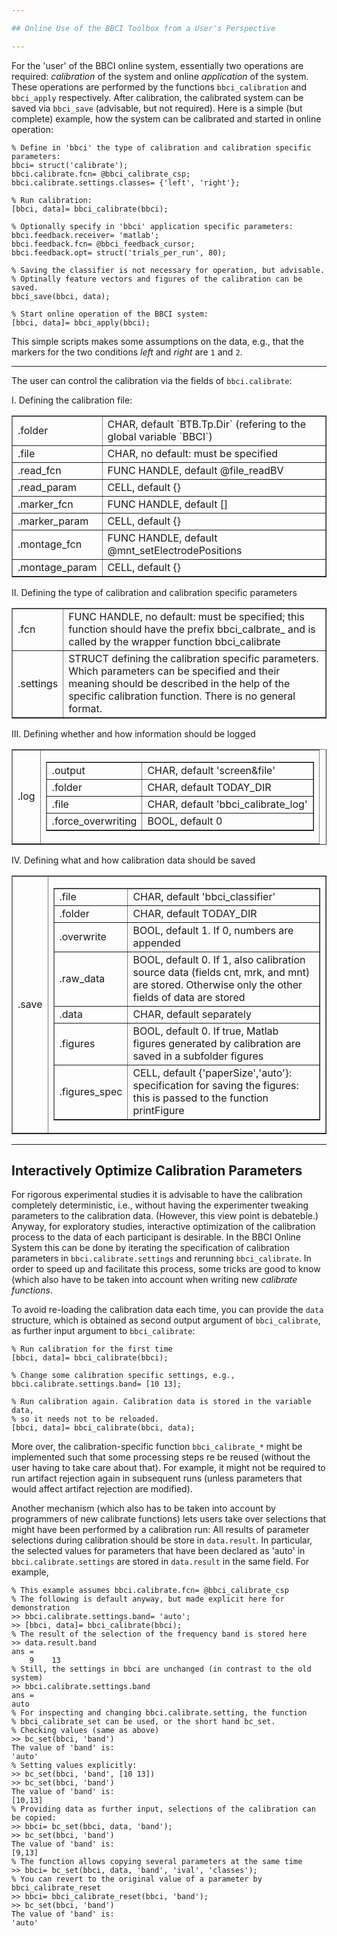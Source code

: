 ```yaml
---

## Online Use of the BBCI Toolbox from a User's Perspective

---
```


For the 'user' of the BBCI online system, essentially two operations
are required: *calibration* of the system and online *application* of
the system. These operations are performed by the functions `bbci_calibration` and `bbci_apply` respectively.
After calibration, the calibrated system can be saved via `bbci_save` (advisable, but not required).
Here is a simple (but complete) example, how the system can be calibrated and started in online operation:

```
% Define in 'bbci' the type of calibration and calibration specific parameters:
bbci= struct('calibrate');
bbci.calibrate.fcn= @bbci_calibrate_csp;
bbci.calibrate.settings.classes= {'left', 'right'};

% Run calibration:
[bbci, data]= bbci_calibrate(bbci);

% Optionally specify in 'bbci' application specific parameters:
bbci.feedback.receiver= 'matlab';
bbci.feedback.fcn= @bbci_feedback_cursor;
bbci.feedback.opt= struct('trials_per_run', 80);

% Saving the classifier is not necessary for operation, but advisable.
% Optinally feature vectors and figures of the calibration can be saved.
bbci_save(bbci, data);

% Start online operation of the BBCI system:
[bbci, data]= bbci_apply(bbci);
```

This simple scripts makes some assumptions on the data, e.g., that the markers for the two conditions _left_ and _right_ are `1` and `2`.

---

The user can control the calibration via the fields of
`bbci.calibrate`:

I. Defining the calibration file:

<table border="1" > <tr> <td> .folder </td><td> CHAR, default `BTB.Tp.Dir` (refering to the global variable `BBCI`)</td></tr>
<tr> <td> .file </td><td> CHAR, no default: must be specified </td></tr>
<tr> <td> .read_fcn </td><td> FUNC HANDLE, default @file_readBV </td></tr>
<tr> <td> .read_param </td><td> CELL, default {} </td></tr>
<tr> <td> .marker_fcn </td><td> FUNC HANDLE, default [] </td></tr>
<tr> <td> .marker_param </td><td> CELL, default {} </td></tr>
<tr> <td> .montage_fcn </td><td> FUNC HANDLE, default @mnt_setElectrodePositions </td></tr>
<tr> <td> .montage_param </td><td> CELL, default {} </td> </tr>
</table>

II. Defining the type of calibration and calibration specific
parameters

<table border="1" > <tr> <td>.fcn </td><td> FUNC HANDLE, no default: must be specified; this function should have the 
prefix bbci_calbrate_ and is called by the wrapper
function bbci_calibrate </td></tr>
<tr> <td> .settings </td><td> STRUCT defining the calibration specific parameters. Which parameters
can be specified and their meaning should be described in the help of the specific calibration function. There is no general format. </td> </tr>
</table>

III. Defining whether and how information should be logged


<table border="1" > <tr> <td>.log </td><td>
<table border="1" >
<tr> <td> .output </td><td> CHAR, default 'screen&file' </td></tr>
<tr> <td> .folder </td><td> CHAR, default TODAY_DIR </td></tr>
<tr> <td> .file </td><td> CHAR, default 'bbci_calibrate_log' </td></tr>
<tr> <td> .force_overwriting </td><td> BOOL, default 0 </td></tr>
</table> </td> </tr>
</table>

IV. Defining what and how calibration data should be saved

<table border="1" f> <tr> <td> .save </td><td>
<table border="1" f>
<tr> <td> .file </td><td> CHAR, default 'bbci_classifier' </td></tr>
<tr> <td> .folder </td><td> CHAR, default TODAY_DIR </td></tr>
<tr> <td> .overwrite </td><td> BOOL, default 1. If 0, numbers are appended </td></tr>
<tr> <td> .raw_data </td><td> BOOL, default 0. If 1, also calibration source
data (fields cnt, mrk, and mnt) are stored. Otherwise only the other fields of data are
stored </td></tr>
<tr> <td> .data </td><td> CHAR, default separately </td></tr>
<tr> <td> .figures </td><td> BOOL, default 0. If true, Matlab figures generated by
calibration are saved in a subfolder figures </td></tr>
<tr> <td> .figures_spec </td><td> CELL, default {'paperSize','auto'}: specification for
saving the figures: this is passed to the function printFigure </td> </tr>
</table> </td></tr>
</table>

---

## Interactively Optimize Calibration Parameters

For rigorous experimental studies it is advisable to have the
calibration completely deterministic, i.e., without having the
experimenter tweaking parameters to the calibration data. (However, this
view point is debateble.) Anyway, for exploratory studies, interactive
optimization of the calibration process to the data of each participant
is desirable. In the BBCI Online System this can be done by iterating
the specification of calibration parameters in
`bbci.calibrate.settings` and rerunning
`bbci_calibrate`. In order to speed up and facilitate this
process, some tricks are good to know (which also have to be taken into
account when writing new *calibrate functions*.

To avoid re-loading the calibration data each time, you can provide the
`data` structure, which is obtained as second output argument
of `bbci_calibrate`, as further input argument to
`bbci_calibrate`:

```
% Run calibration for the first time
[bbci, data]= bbci_calibrate(bbci);

% Change some calibration specific settings, e.g.,
bbci.calibrate.settings.band= [10 13];

% Run calibration again. Calibration data is stored in the variable data,
% so it needs not to be reloaded.
[bbci, data]= bbci_calibrate(bbci, data);
```

More over, the calibration-specific function
`bbci_calibrate_*` might be implemented such that some
processing steps re be reused (without the user having to take care
about that). For example, it might not be required to run artifact
rejection again in subsequent runs (unless parameters that would affect
artifact rejection are modified).

Another mechanism (which also has to be taken into account by
programmers of new calibrate functions) lets users take over selections
that might have been performed by a calibration run: All results of
parameter selections during calibration should be store in
`data.result`. In particular, the selected values for
parameters that have been declared as 'auto' in
`bbci.calibrate.settings` are stored in
`data.result` in the same field. For example,

```
% This example assumes bbci.calibrate.fcn= @bbci_calibrate_csp
% The following is default anyway, but made explicit here for demonstration
>> bbci.calibrate.settings.band= 'auto';
>> [bbci, data]= bbci_calibrate(bbci);
% The result of the selection of the frequency band is stored here
>> data.result.band
ans =
    9	 13
% Still, the settings in bbci are unchanged (in contrast to the old system)
>> bbci.calibrate.settings.band
ans =
auto
% For inspecting and changing bbci.calibrate.setting, the function
% bbci_calibrate_set can be used, or the short hand bc_set.
% Checking values (same as above)
>> bc_set(bbci, 'band')
The value of 'band' is:
'auto'
% Setting values explicitly:
>> bc_set(bbci, 'band', [10 13])
>> bc_set(bbci, 'band')
The value of 'band' is:
[10,13]
% Providing data as further input, selections of the calibration can be copied:
>> bbci= bc_set(bbci, data, 'band');
>> bc_set(bbci, 'band')
The value of 'band' is:
[9,13]
% The function allows copying several parameters at the same time
>> bbci= bc_set(bbci, data, 'band', 'ival', 'classes');
% You can revert to the original value of a parameter by bbci_calibrate_reset
>> bbci= bbci_calibrate_reset(bbci, 'band');
>> bc_set(bbci, 'band')
The value of 'band' is:
'auto'
```
